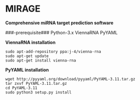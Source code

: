 # MIRAGE #
**Comprehensive miRNA target prediction software**

###-prerequisite###
Python-3.x
ViennaRNA
PyYAML

**ViennaRNA installation**
```
sudo apt-add-repository ppa:j-4/vienna-rna
sudo apt-get update
sudo apt-get install vienna-rna
```

**PyYAML installation**
```
wget http://pyyaml.org/download/pyyaml/PyYAML-3.11.tar.gz
tar zxvf PyYAML-3.11.tar.gz
cd PyYAML-3.11
sudo python3 setup.py install
```
